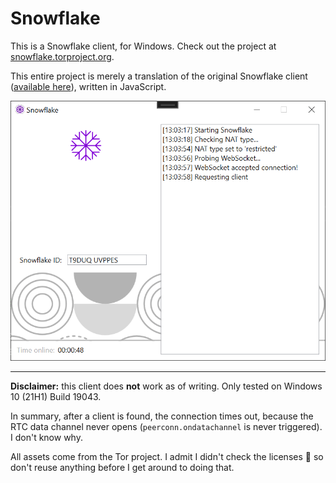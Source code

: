 # Snowflake

This is a Snowflake client, for Windows. Check out the project at
[snowflake.torproject.org](https://snowflake.torproject.org/).

This entire project is merely a translation of the original Snowflake client
([available here](https://snowflake.torproject.org/embed.js)), written in
JavaScript.

![Main window](screenshots/main-window.png)

---

**Disclaimer:** this client does **not** work as of writing. Only tested on
Windows 10 (21H1) Build 19043.

In summary, after a client is found, the connection times out, because the RTC
data channel never opens (`peerconn.ondatachannel` is never triggered). I don't
know why.

All assets come from the Tor project. I admit I didn't check the licenses
🙈 so don't reuse anything before I get around to doing that.